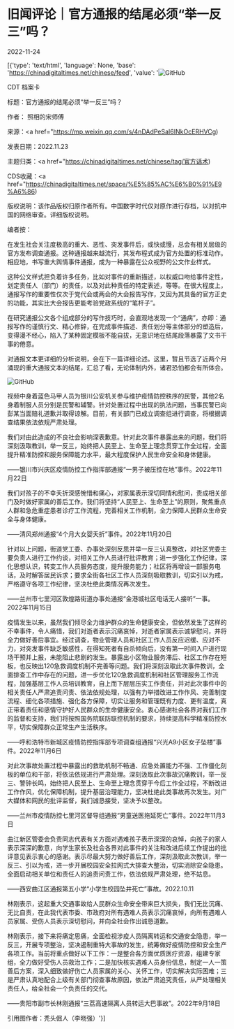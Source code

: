 # 旧闻评论｜官方通报的结尾必须“举一反三”吗？

2022-11-24

[{'type': 'text/html', 'language': None, 'base': 'https://chinadigitaltimes.net/chinese/feed', 'value': '![GitHub](https://chinadigitaltimes.net/chinese/files/2022/11/image-1669289686669-768x535.png)

CDT 档案卡

标题：官方通报的结尾必须“举一反三”吗？

作者： 照相的宋师傅

来源：<a href="https://mp.weixin.qq.com/s/4nDAdPeSaI6INkOcERHVCg)

发表日期：2022.11.23

主题归类：<a href="https://chinadigitaltimes.net/chinese/tag/官方话术)

CDS收藏：<a href="https://chinadigitaltimes.net/space/%E5%85%AC%E6%B0%91%E9%A6%86)

版权说明：该作品版权归原作者所有。中国数字时代仅对原作进行存档，以对抗中国的网络审查。详细版权说明。





编者按：

在发生社会关注度极高的重大、恶性、突发事件后，或快或慢，总会有相关层级的官方发布调查通报。这种通报越来越流行，其发布程式成为官方处置的标准动作。相应地，书写重大舆情事件通报，成为一种暴露在公众视野的公文作业样式。

这种公文样式担负着许多任务，比如对事件的重新描述，以权威口吻给事件定性，划定责任人（部门）的责任，以及对此种责任的特定表述，等等。在很大程度上，通报写作的重要性仅次于党代会或两会的大会报告写作，又因为其具备的官方正史的功能，其实比大会报告更能考验党政系统的“笔杆子”。

在研究通报公文各个组成部分的写作技巧时，会直观地发现一个“通病”，亦即：通报写作的谨慎行文、精心修辞，在完成事件描述、责任划分等主体部分的塑造后，变得漫不经心，陷入了某种固定模板不能自拔，无意识地在结尾段落暴露了文书干事的倦意。

对通报文本更详细的分析说明，会在下一篇详细论述。这里，暂且节选了近两个月涌现的重大通报文本的结尾，汇总了看，无论体制内外，诸君恐怕都会有所体会。

![GitHub](https://chinadigitaltimes.net/chinese/files/2022/11/image-1669289667993.png)



视频中身着蓝色马甲人员为银川公安机关参与维护疫情防控秩序的民警，其他2名身着制服人员分别是民警和辅警。针对处置过程中出现的执法问题，当事民警已向彭某当面赔礼道歉并取得谅解。目前，有关部门已成立调查组进行调查，将根据调查结果依法依规严肃处理。

我们对由此造成的不良社会影响深表歉意。针对此次事件暴露出来的问题，我们将深刻汲取教训，举一反三，始终把人民至上、生命至上理念贯穿工作全过程，全面提升精准防控和服务保障能力水平，最大程度保护人民生命安全和身体健康。



——银川市兴庆区疫情防控工作指挥部通报“一男子被压控在地”事件。2022年11月22日



我们对孩子的不幸夭折深感惋惜和痛心，对家属表示深切同情和慰问，责成相关部门及时做好家属的善后工作。我们将坚持“人民至上、生命至上”的原则，聚焦重点人群和急危重症患者诊疗工作流程，完善相关工作机制，全力保障人民群众生命安全与身体健康。



——清风郑州通报“4个月大女婴夭折”事件。2022年11月20日



针对以上问题，街道党工委、办事处深刻反思并举一反三认真整改，对社区党委主要负责人进行工作约谈，对相关工作人员进行批评教育；进一步强化工作纪律，深化思想认识，转变工作人员服务态度，提升服务能力；社区将再增设一部服务电话，及时解答居民诉求；要求全街各社区工作人员深刻吸取教训，切实引以为戒，严格遵守各项工作纪律，坚决杜绝此类情况再次发生。



——兰州市七里河区敦煌路街道办事处通报“金港城社区电话无人接听”一事。2022年11月15日



疫情发生以来，虽然我们倾尽全力维护群众的生命健康安全，但依然发生了这样的不幸事件，令人痛惜，我们对逝者表示沉痛哀悼，对逝者家属表示诚挚慰问，并将全力做好善后事宜。经过调查，物业管理人员和社区工作人员反应迟缓、应对不力，对突发事件缺乏敏感性，在得知死者有自杀倾向后，没有第一时间入户进行现场干预并上报，未能阻止悲剧的发生。暴露出小区物业服务滞后、社区工作存在短板，也反映出120急救调度机制不完善等问题。我们将深刻汲取此次事件教训，全面排查工作中存在的问题，进一步优化120急救调度机制和社区管理服务工作流程，加强基层工作人员培训教育，自上而下层层压实工作责任，并对此次事件中的相关责任人严肃追责问责、依法依规处理，以强有力举措改进工作作风、完善制度流程、细化各项措施、强化各方保障，切实让服务和管理既有力度、更有温度，真正带着责任和感情守护好人民群众的生命健康安全。衷心感谢社会各界对我们工作的监督和支持，我们将按照国务院联防联控机制的要求，持续提高科学精准防控水平，切实保障群众正常生产生活秩序。



——呼和浩特市新城区疫情防控指挥部专项调查组通报“兴光A9小区女子坠楼”事件。2022年11月6日



对此次事故处置过程中暴露出的救助机制不畅通、应急处置能力不强、工作僵化刻板的单位和干部，将依法依规进行严肃处理。深刻汲取此次事故沉痛教训，举一反三、警钟长鸣，始终把人民至上、生命至上理念贯穿于今后工作全过程，不断改进工作作风，优化保障机制，提升基层治理能力，坚决杜绝此类事故再次发生。对广大媒体和网民的批评监督，我们诚恳接受，坚决予以整改。



——兰州市疫情防控七里河区督导组通报“男童送医拖延死亡”事件。2022年11月3日



曲江新区管委会负责同志代表有关方面对遇难孩子表示深深的哀悼，向孩子的家人表示深深的歉意，向学生家长及社会各界对此事件的关注和改进后续工作提出的批评意见表示衷心的感谢。表示尽最大努力做好善后工作，深刻汲取此次教训，举一反三、引以为戒，进一步开展校园安全拉网式大排查大整治，切实消除安全隐患。全面启动相关单位和责任人的追责问责工作，依法依规严肃处理，绝不姑息。



——西安曲江区通报第五小学“小学生校园坠井死亡”事故。2022.10.11



林刚表示，这起重大交通事故给人民群众生命安全带来巨大损失，我们无比沉痛、无比自责，在此我代表市委、市政府对所有遇难人员表示沉痛哀悼，向所有遇难人员家属、受伤人员表示深切慰问，并向全社会作出诚恳道歉。

林刚表示，接下来将痛定思痛，全面检视涉疫人员隔离转运和交通安全隐患，举一反三，开展专项整治，坚决遏制重特大事故的发生，统筹做好疫情防控和安全生产各项工作。当前将重点做好以下工作：一是整合各方面优质医疗资源，组建专家组，全力做好受伤人员救治工作；二是加快核实遇难人员身份信息，制定一人一策善后方案，深入细致做好伤亡人员家属的关心、关怀工作，切实解决实际困难；三是严肃认真地配合上级有关部门彻查事故原因，依法严肃追究责任，从严处理相关责任人，给全社会一个负责任的交代。



——贵阳市副市长林刚通报“三荔高速隔离人员转运大巴事故”。2022年9月18日

引用图作者：秃头倔人（李晓强）'}]